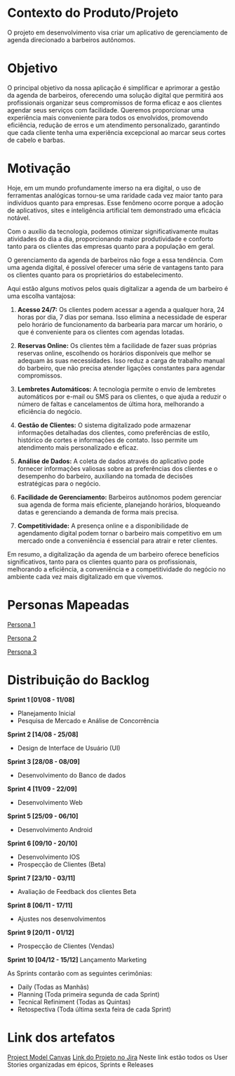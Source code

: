 # Contexto do Produto/Projeto
O projeto em desenvolvimento visa criar um aplicativo de gerenciamento de agenda direcionado a barbeiros autônomos.

# Objetivo
O principal objetivo da nossa aplicação é simplificar e aprimorar a gestão da agenda de barbeiros, oferecendo uma solução digital que permitirá aos profissionais organizar seus compromissos de forma eficaz e aos clientes agendar seus serviços com facilidade. Queremos proporcionar uma experiência mais conveniente para todos os envolvidos, promovendo eficiência, redução de erros e um atendimento personalizado, garantindo que cada cliente tenha uma experiência excepcional ao marcar seus cortes de cabelo e barbas.

# Motivação
Hoje, em um mundo profundamente imerso na era digital, o uso de ferramentas analógicas tornou-se uma raridade cada vez maior tanto para indivíduos quanto para empresas. Esse fenômeno ocorre porque a adoção de aplicativos, sites e inteligência artificial tem demonstrado uma eficácia notável.

Com o auxílio da tecnologia, podemos otimizar significativamente muitas atividades do dia a dia, proporcionando maior produtividade e conforto tanto para os clientes das empresas quanto para a população em geral.

O gerenciamento da agenda de barbeiros não foge a essa tendência. Com uma agenda digital, é possível oferecer uma série de vantagens tanto para os clientes quanto para os proprietários do estabelecimento.

Aqui estão alguns motivos pelos quais digitalizar a agenda de um barbeiro é uma escolha vantajosa:

1. **Acesso 24/7:** Os clientes podem acessar a agenda a qualquer hora, 24 horas por dia, 7 dias por semana. Isso elimina a necessidade de esperar pelo horário de funcionamento da barbearia para marcar um horário, o que é conveniente para os clientes com agendas lotadas.

2. **Reservas Online:** Os clientes têm a facilidade de fazer suas próprias reservas online, escolhendo os horários disponíveis que melhor se adequam às suas necessidades. Isso reduz a carga de trabalho manual do barbeiro, que não precisa atender ligações constantes para agendar compromissos.

3. **Lembretes Automáticos:** A tecnologia permite o envio de lembretes automáticos por e-mail ou SMS para os clientes, o que ajuda a reduzir o número de faltas e cancelamentos de última hora, melhorando a eficiência do negócio.

4. **Gestão de Clientes:** O sistema digitalizado pode armazenar informações detalhadas dos clientes, como preferências de estilo, histórico de cortes e informações de contato. Isso permite um atendimento mais personalizado e eficaz.

5. **Análise de Dados:** A coleta de dados através do aplicativo pode fornecer informações valiosas sobre as preferências dos clientes e o desempenho do barbeiro, auxiliando na tomada de decisões estratégicas para o negócio.

6. **Facilidade de Gerenciamento:** Barbeiros autônomos podem gerenciar sua agenda de forma mais eficiente, planejando horários, bloqueando datas e gerenciando a demanda de forma mais precisa.

7. **Competitividade:** A presença online e a disponibilidade de agendamento digital podem tornar o barbeiro mais competitivo em um mercado onde a conveniência é essencial para atrair e reter clientes.

Em resumo, a digitalização da agenda de um barbeiro oferece benefícios significativos, tanto para os clientes quanto para os profissionais, melhorando a eficiência, a conveniência e a competitividade do negócio no ambiente cada vez mais digitalizado em que vivemos.

# Personas Mapeadas
[Persona 1](https://github.com/gatimoteo/TRABALHO_SEMESTRAL_FGTI/blob/main/Documents/Personas/andresilva.pdf)

[Persona 2](https://github.com/gatimoteo/TRABALHO_SEMESTRAL_FGTI/blob/main/Documents/Personas/josecarlos.pdf)

[Persona 3](https://github.com/gatimoteo/TRABALHO_SEMESTRAL_FGTI/blob/main/Documents/Personas/pedro.pdf)

# Distribuição do Backlog

**Sprint 1 [01/08 - 11/08]**
- Planejamento Inicial
- Pesquisa de Mercado e Análise de Concorrência

**Sprint 2 [14/08 - 25/08]**
- Design de Interface de Usuário (UI)

**Sprint 3 [28/08 - 08/09]**
- Desenvolvimento do Banco de dados

**Sprint 4 [11/09 - 22/09]**
- Desenvolvimento Web

**Sprint 5 [25/09 - 06/10]**
- Desenvolvimento Android

**Sprint 6 [09/10 - 20/10]**
- Desenvolvimento IOS
- Prospecção de Clientes (Beta)

**Sprint 7 [23/10 - 03/11]**
- Avaliação de Feedback dos clientes Beta

**Sprint 8 [06/11 - 17/11]**
- Ajustes nos desenvolvimentos

**Sprint 9 [20/11 - 01/12]**
- Prospecção de Clientes (Vendas)

**Sprint 10 [04/12 - 15/12]**
Lançamento Marketing

As Sprints contarão com as seguintes cerimônias:
- Daily (Todas as Manhãs)
- Planning (Toda primeira segunda de cada Sprint)
- Tecnical Refiniment (Todas as Quintas)
- Retospectiva (Toda última sexta feira de cada Sprint)

# Link dos artefatos
[Project Model Canvas](https://github.com/gatimoteo/TRABALHO_SEMESTRAL_FGTI/blob/main/Documents/PMCanvas/ProjectModelCanvas.pdf)
[Link do Projeto no Jira](https://gabriel-timoteo-dos-santos.atlassian.net/jira/software/projects/TSF/boards/1)
  Neste link estão todos os User Stories organizadas em épicos, Sprints e Releases
